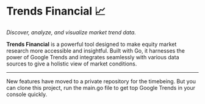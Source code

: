 # Trends Financial 📈

_Discover, analyze, and visualize market trend data._

**Trends Financial** is a powerful tool designed to make equity market research more accessible and insightful. Built with Go, it harnesses the power of Google Trends and integrates seamlessly with various data sources to give a holistic view of market conditions.

---

New features have moved to a private repository for the timebeing. But you can clone this project, run the main.go file to get top Google Trends in your console quickly.
